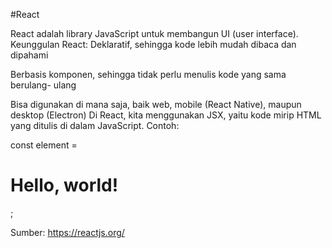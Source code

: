 #React

React adalah library JavaScript untuk membangun UI (user interface).
Keunggulan React:
Deklaratif, sehingga kode lebih mudah dibaca dan dipahami

Berbasis komponen, sehingga tidak perlu menulis kode yang sama berulang-
ulang

Bisa digunakan di mana saja, baik web, mobile (React Native), maupun desktop
(Electron)
Di React, kita menggunakan JSX, yaitu kode mirip HTML yang ditulis di dalam
JavaScript.
Contoh:

const element = <h1>Hello, world!</h1>;

Sumber: https://reactjs.org/